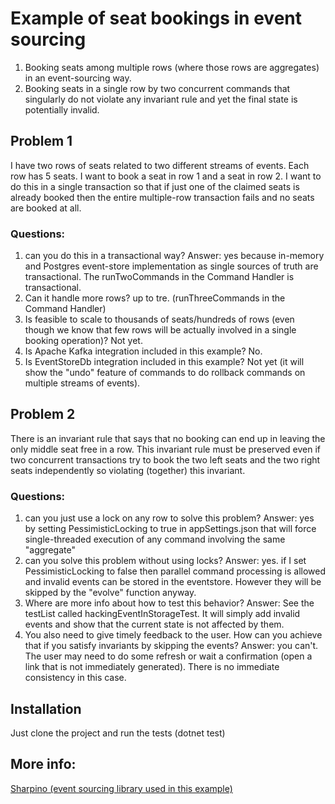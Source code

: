 # Example of seat bookings in event sourcing
1. Booking seats among multiple rows (where those rows are aggregates) in an event-sourcing way.
2. Booking seats in a single row by two concurrent commands that singularly do not violate any invariant rule and yet the final state is potentially invalid.

## Problem 1

I have two rows of seats related to two different streams of events. Each row has 5 seats. I want to book a seat in row 1 and a seat in row 2. I want to do this in a single transaction so that if just one of the claimed seats is already booked then the entire multiple-row transaction fails and no seats are booked at all.
### Questions: 
1) can you do this in a transactional way?
Answer: yes because in-memory and Postgres event-store implementation as single sources of truth are transactional. The runTwoCommands in the Command Handler is transactional.
2) Can it handle more rows?
up to tre. (runThreeCommands in the Command Handler)
3) Is feasible to scale to thousands of seats/hundreds of rows (even though we know that few rows will be actually involved in a single booking operation)?
Not yet.
3) Is Apache Kafka integration included in this example?
No.
4) Is EventStoreDb integration included in this example?
Not yet (it will show the "undo" feature of commands to do rollback commands on multiple streams of events).

## Problem 2
There is an invariant rule that says that no booking can end up in leaving the only middle seat free in a row. 
This invariant rule must be preserved even if two concurrent transactions try to book the two left seats and the two right seats independently so violating (together) this invariant.

### Questions:
1) can you just use a lock on any row to solve this problem?
Answer: yes by setting PessimisticLocking to true in appSettings.json that will force single-threaded execution of any command involving the same "aggregate" 
2) can you solve this problem without using locks?
Answer: yes. if I set PessimisticLocking to false then parallel command processing is allowed and invalid events can be stored in the eventstore. However they will be skipped by the "evolve" function anyway.
3) Where are more info about how to test this behavior?
Answer: See the testList called hackingEventInStorageTest. 
It will simply add invalid events and show that the current state is not affected by them.
4) You also need to give timely feedback to the user. How can you achieve that if you satisfy invariants by skipping the events?
Answer: you can't. The user may need to do some refresh or wait a confirmation (open a link that is not immediately generated). There is no immediate consistency in this case.
 
  


## Installation

Just clone the project and run the tests (dotnet test)

## More info:
[Sharpino (event sourcing library used in this example)](https://github.com/tonyx/Sharpino)


